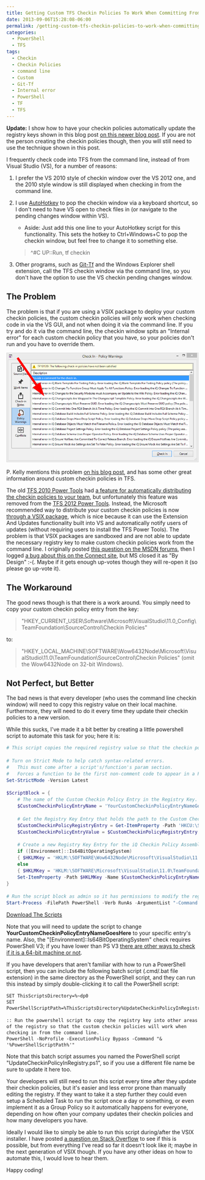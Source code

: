 ```yaml
---
title: Getting Custom TFS Checkin Policies To Work When Committing From The Command Line (i.e. tf checkin)
date: 2013-09-06T15:28:08-06:00
permalink: /getting-custom-tfs-checkin-policies-to-work-when-committing-from-the-command-line-i-e-tf-checkin/
categories:
  - PowerShell
  - TFS
tags:
  - Checkin
  - Checkin Policies
  - command line
  - Custom
  - Git-Tf
  - Internal error
  - PowerShell
  - TF
  - TFS
---
```


__Update:__ I show how to have your checkin policies automatically update the registry keys shown in this blog post [on this newer blog post](http://dans-blog.azurewebsites.net/template-solution-for-deploying-tfs-checkin-policies-to-multiple-versions-of-visual-studio-and-having-them-automatically-work-from-tf-exe-checkin-too/). If you are not the person creating the checkin policies though, then you will still need to use the technique shown in this post.

I frequently check code into TFS from the command line, instead of from Visual Studio (VS), for a number of reasons:

1. I prefer the VS 2010 style of checkin window over the VS 2012 one, and the 2010 style window is still displayed when checking in from the command line.
1. I use [AutoHotkey](http://www.autohotkey.com/) to pop the checkin window via a keyboard shortcut, so I don't need to have VS open to check files in (or navigate to the pending changes window within VS).
   - Aside: Just add this one line to your AutoHotkey script for this functionality. This sets the hotkey to Ctrl+Windows+C to pop the checkin window, but feel free to change it to something else.

    > ^#C UP::Run, tf checkin

1. Other programs, such as [Git-Tf](http://gittf.codeplex.com/) and the Windows Explorer shell extension, call the TFS checkin window via the command line, so you don't have the option to use the VS checkin pending changes window.

## The Problem

The problem is that if you are using a VSIX package to deploy your custom checkin policies, the custom checkin policies will only work when checking code in via the VS GUI, and not when doing it via the command line. If you try and do it via the command line, the checkin window spits an "Internal error" for each custom checkin policy that you have, so your policies don't run and you have to override them.

![Internal Error In Checkin Policies](/assets/Posts/2013/09/InternalErrorInCheckinPolicies.png)

P. Kelly mentions this problem [on his blog post](http://blogs.msdn.com/b/phkelley/archive/2013/08/12/checkin-policy-multitargeting.aspx?wa=wsignin1.0), and has some other great information around custom checkin policies in TFS.

The old [TFS 2010 Power Tools](http://visualstudiogallery.msdn.microsoft.com/c255a1e4-04ba-4f68-8f4e-cd473d6b971f) had [a feature for automatically distributing the checkin policies to your team](http://www.codewrecks.com/blog/index.php/2010/12/04/distributing-visual-studio-addin-for-the-team/), but unfortunately this feature was removed from the [TFS 2012 Power Tools](http://visualstudiogallery.msdn.microsoft.com/b1ef7eb2-e084-4cb8-9bc7-06c3bad9148f). Instead, the Microsoft recommended way to distribute your custom checkin policies is now [through a VSIX package](http://msdn.microsoft.com/en-us/library/ff363239.aspx), which is nice because it can use the Extension And Updates functionality built into VS and automatically notify users of updates (without requiring users to install the TFS Power Tools). The problem is that VSIX packages are sandboxed and are not able to update the necessary registry key to make custom checkin policies work from the command line. I originally posted [this question on the MSDN forums](http://social.msdn.microsoft.com/Forums/vstudio/en-US/611a113b-b144-4ccd-8e9b-ca41306d23e2/custom-checkin-policies-do-not-work-when-using-tfexe-checkin-from-command-line), then I logged [a bug about this on the Connect site](https://connect.microsoft.com/VisualStudio/feedback/details/788787/visual-studio-2012-custom-checkin-policies-do-not-work-when-using-tf-exe-checkin-from-command-line), but MS closed it as "By Design" :-(. Maybe if it gets enough up-votes though they will re-open it (so please go up-vote it).

## The Workaround

The good news though is that there is a work around. You simply need to copy your custom checkin policy entry from the key:

> "HKEY\_CURRENT\_USER\Software\Microsoft\VisualStudio\11.0_Config\TeamFoundation\SourceControl\Checkin Policies"

to:

> "HKEY\_LOCAL\_MACHINE\SOFTWARE\Wow6432Node\Microsoft\VisualStudio\11.0\TeamFoundation\SourceControl\Checkin Policies" (omit the Wow6432Node on 32-bit Windows).

## Not Perfect, but Better

The bad news is that every developer (who uses the command line checkin window) will need to copy this registry value on their local machine. Furthermore, they will need to do it every time they update their checkin policies to a new version.

While this sucks, I've made it a bit better by creating a little powershell script to automate this task for you; here it is:

```powershell
# This script copies the required registry value so that the checkin policies will work when doing a TFS checkin from the command line.

# Turn on Strict Mode to help catch syntax-related errors.
#   This must come after a script's/function's param section.
#   Forces a function to be the first non-comment code to appear in a PowerShell Module.
Set-StrictMode -Version Latest

$ScriptBlock = {
    # The name of the Custom Checkin Policy Entry in the Registry Key.
    $CustomCheckinPolicyEntryName = 'YourCustomCheckinPolicyEntryNameGoesHere'

    # Get the Registry Key Entry that holds the path to the Custom Checkin Policy Assembly.
    $CustomCheckinPolicyRegistryEntry = Get-ItemProperty -Path 'HKCU:\Software\Microsoft\VisualStudio\11.0_Config\TeamFoundation\SourceControl\Checkin Policies' -Name $CustomCheckinPolicyEntryName
    $CustomCheckinPolicyEntryValue = $CustomCheckinPolicyRegistryEntry.($CustomCheckinPolicyEntryName)

    # Create a new Registry Key Entry for the iQ Checkin Policy Assembly so they will work from the command line (as well as from Visual Studio).
    if ([Environment]::Is64BitOperatingSystem)
    { $HKLMKey = 'HKLM:\SOFTWARE\Wow6432Node\Microsoft\VisualStudio\11.0\TeamFoundation\SourceControl\Checkin Policies' }
    else
    { $HKLMKey = 'HKLM:\SOFTWARE\Microsoft\VisualStudio\11.0\TeamFoundation\SourceControl\Checkin Policies' }
    Set-ItemProperty -Path $HKLMKey -Name $CustomCheckinPolicyEntryName -Value $CustomCheckinPolicyEntryValue
}

# Run the script block as admin so it has permissions to modify the registry.
Start-Process -FilePath PowerShell -Verb RunAs -ArgumentList "-Command $ScriptBlock"
```

[Download The Scripts](/assets/Posts/2013/09/UpdateCheckinPolicyInRegistry.zip)

Note that you will need to update the script to change __YourCustomCheckinPolicyEntryNameGoesHere__ to your specific entry's name. Also, the "[Environment]::Is64BitOperatingSystem" check requires PowerShell V3; if you have lower than PS V3 [there are other ways to check if it is a 64-bit machine or not](http://social.technet.microsoft.com/Forums/windowsserver/en-US/5dfeb3ab-6265-40cd-a4ac-05428b9db5c3/determine-32-or-64bit-os).

If you have developers that aren't familiar with how to run a PowerShell script, then you can include the following batch script (.cmd/.bat file extension) in the same directory as the PowerShell script, and they can run this instead by simply double-clicking it to call the PowerShell script:

```shell
SET ThisScriptsDirectory=%~dp0
SET PowerShellScriptPath=%ThisScriptsDirectory%UpdateCheckinPolicyInRegistry.ps1

:: Run the powershell script to copy the registry key into other areas of the registry so that the custom checkin policies will work when checking in from the command line.
PowerShell -NoProfile -ExecutionPolicy Bypass -Command "& '%PowerShellScriptPath%'"
```

Note that this batch script assumes you named the PowerShell script "UpdateCheckinPolicyInRegistry.ps1", so if you use a different file name be sure to update it here too.

Your developers will still need to run this script every time after they update their checkin policies, but it's easier and less error prone than manually editing the registry. If they want to take it a step further they could even setup a Scheduled Task to run the script once a day or something, or even implement it as a Group Policy so it automatically happens for everyone, depending on how often your company updates their checkin policies and how many developers you have.

Ideally I would like to simply be able to run this script during/after the VSIX installer. I have posted [a question on Stack Overflow](http://stackoverflow.com/questions/18647866/run-script-during-after-vsix-install) to see if this is possible, but from everything I've read so far it doesn't look like it; maybe in the next generation of VSIX though. If you have any other ideas on how to automate this, I would love to hear them.

Happy coding!
